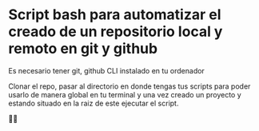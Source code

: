 <h1>Script bash para automatizar el creado de un repositorio local y remoto en git y github </h1>
<p>Es necesario tener git, github CLI instalado en tu ordenador</p>
<p>Clonar el repo, pasar al directorio en donde tengas tus scripts para poder usarlo de manera global en tu terminal y una vez creado un proyecto y estando situado en la raiz de este ejecutar el script.</p>
<p>👍🏽</p>
